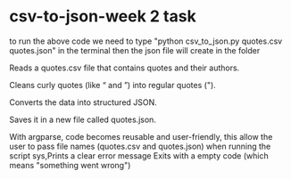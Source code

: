# csv-to-json-week 2 task
to run the above code we need to type "python csv_to_json.py quotes.csv quotes.json" in the terminal then the json file will create in the folder

Reads a quotes.csv file that contains quotes and their authors.

Cleans curly quotes (like “ and ”) into regular quotes (").

Converts the data into structured JSON.

 Saves it in a new file called quotes.json.

 With argparse, code becomes reusable and user-friendly, this allow the user to pass file names (quotes.csv and quotes.json) when running the script 
 sys,Prints a clear error message
Exits with a empty code (which means "something went wrong")
